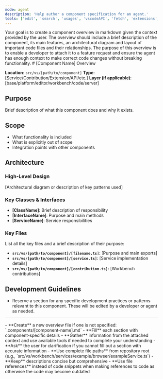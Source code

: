 ```yaml
---
mode: agent
description: 'Help author a component specification for an agent.'
tools: ['edit', 'search', 'usages', 'vscodeAPI', 'fetch', 'extensions', 'todos']
---
```


<overview>
Your goal is to create a component overview in markdown given the context provided by the user. The overview should include a brief description of the component, its main features, an architectural diagram and layout of important code files and their relationships. The purpose of this overview is to enable a developer to attach it to a feature request and ensure the agent has enough context to make correct code changes without breaking functionality.
</overview>

<format>
# [Component Name] Overview

**Location**: `src/vs/[path/to/component]`
**Type**: [Service/Contribution/Extension/API/etc.]
**Layer (if applicable)**: [base/platform/editor/workbench/code/server]

## Purpose

Brief description of what this component does and why it exists.

## Scope
- What functionality is included
- What is explicitly out of scope
- Integration points with other components

## Architecture

### High-Level Design
[Architectural diagram or description of key patterns used]

### Key Classes & Interfaces
- **[ClassName]**: Brief description of responsibility
- **[InterfaceName]**: Purpose and main methods
- **[ServiceName]**: Service responsibilities

### Key Files
List all the key files and a brief description of their purpose:
- **`src/vs/[path/to/component]/[filename.ts]`**: [Purpose and main exports]
- **`src/vs/[path/to/component]/[service.ts]`**: [Service implementation details]
- **`src/vs/[path/to/component]/[contribution.ts]`**: [Workbench contributions]

## Development Guidelines

- Reserve a section for any specific development practices or patterns relevant to this component. These will be edited by a developer or agent as needed.

---
</format>

<instructions>
- **Create** a new overview file if one is not specified: `.components/[component-name].md`
- **Fill** each section with component-specific details
- **Gather** information from the attached context and use available tools if needed to complete your understanding
- **Ask** the user for clarification if you cannot fill out a section with accurate information
- **Use complete file paths** from repository root (e.g., `src/vs/workbench/services/example/browser/exampleService.ts`)
- **Keep** descriptions concise but comprehensive
- **Use file references** instead of code snippets when making references to code as otherwise the code may become outdated
</instructions>
